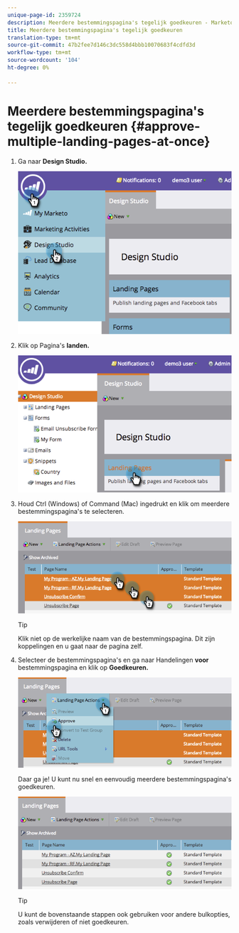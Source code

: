 ```yaml
---
unique-page-id: 2359724
description: Meerdere bestemmingspagina's tegelijk goedkeuren - Marketo Docs - Productdocumentatie
title: Meerdere bestemmingspagina's tegelijk goedkeuren
translation-type: tm+mt
source-git-commit: 47b2fee7d146c3dc558d4bbb10070683f4cdfd3d
workflow-type: tm+mt
source-wordcount: '104'
ht-degree: 0%

---
```



# Meerdere bestemmingspagina&#39;s tegelijk goedkeuren {#approve-multiple-landing-pages-at-once}

1. Ga naar **Design Studio.**

   ![](assets/image2014-9-17-11-3a35-3a5.png)

1. Klik op Pagina&#39;s **landen.**

   ![](assets/image2014-9-17-11-3a35-3a11.png)

1. Houd Ctrl (Windows) of Command (Mac) ingedrukt en klik om meerdere bestemmingspagina&#39;s te selecteren.

   ![](assets/image2014-9-17-11-3a35-3a19.png)

   >[!TIP]
   >
   >Klik niet op de werkelijke naam van de bestemmingspagina. Dit zijn koppelingen en u gaat naar de pagina zelf.

1. Selecteer de bestemmingspagina&#39;s en ga naar Handelingen **voor** bestemmingspagina en klik op **Goedkeuren.**

   ![](assets/image2014-9-17-11-3a35-3a27.png)

   Daar ga je! U kunt nu snel en eenvoudig meerdere bestemmingspagina&#39;s goedkeuren.

   ![](assets/image2014-9-17-11-3a35-3a36.png)

   >[!TIP]
   >
   >U kunt de bovenstaande stappen ook gebruiken voor andere bulkopties, zoals verwijderen of niet goedkeuren.

